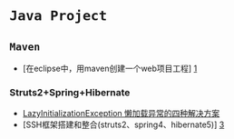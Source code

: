 # `Java Project`
<!-- @DHJT 2018-11-30 -->

## `Maven`
- [在eclipse中，用maven创建一个web项目工程] [1]

### Struts2+Spring+Hibernate
- [LazyInitializationException 懒加载异常的四种解决方案][2]
- [SSH框架搭建和整合(struts2、spring4、hibernate5)] [3]


[1]: https://www.cnblogs.com/hongmoshui/p/7994759.html '在eclipse中，用maven创建一个web项目工程'
[2]: https://blog.csdn.net/weixin_39910092/article/details/78187010 '懒加载异常'
[3]: https://www.cnblogs.com/laibin/p/5847111.html 'SSH框架搭建和整合(struts2、spring4、hibernate5)'


